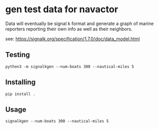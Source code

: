 gen test data for navactor
==============

Data will eventually be signal k format and generate a graph of marine
reporters reporting their own info as well as their neighbors.


see: https://signalk.org/specification/1.7.0/doc/data_model.html

Testing
----------

```
python3 -m signalkgen --num-boats 300 --nautical-miles 5
```

Installing
-----------

```
pip install .
```

Usage
----------

```
signalkgen --num-boats 300 --nautical-miles 5
```

